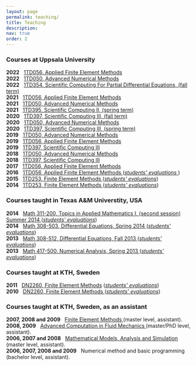 ```yaml
---
layout: page
permalink: teaching/
title: Teaching
description:
nav: true
order: 2
---
```


<h3>Courses at Uppsala University</h3>

<ul style="list-style-type:none; padding-left:0;">
  <li>
    <b>2022</b> &nbsp;
    <a href="https://www.uu.se/en/admissions/exchange/courses/list/course-description/?kKod=1TD056&typ=1">
      1TD056,
      Applied Finite Element Methods
    </a> 		    
  </li>

  <li>
    <b>2022</b> &nbsp;
    <a href="http://www.uu.se/en/admissions/master/selma/kursplan/?kpid=34479&amp;type=1">
      1TD050,
      Advanced Numerical Methods
    </a>
  </li>
  
  <li>
    <b>2022</b> &nbsp;
    <a href="https://www.uu.se/en/admissions/freestanding-courses/course/?kKod=1TD354&typ=1">
      1TD354,
      Scientific Computing For Partial Differential Equations, 
      (fall term)
    </a> 		    
  </li>

  <li>
    <b>2021</b> &nbsp;
    <a href="https://www.uu.se/en/admissions/exchange/courses/list/course-description/?kKod=1TD056&typ=1">
      1TD056,
      Applied Finite Element Methods
    </a> 		    
  </li>
 
  <li>
    <b>2021</b> &nbsp;
    <a href="http://www.uu.se/en/admissions/master/selma/kursplan/?kpid=34479&amp;type=1">
      1TD050,
      Advanced Numerical Methods
    </a>
  </li>
  
  <li>
    <b>2021</b> &nbsp;
    <a href="https://www.uu.se/en/admissions/freestanding-courses/course/?kKod=1TD395&typ=1">
      1TD395,
      Scientific Computing II, 
      (spring term)
    </a> 		    
  </li>

  <li>
    <b>2020</b> &nbsp;
    <a href="http://www.uu.se/en/admissions/master/selma/kursplan/?kpid=38984&amp;type=1">
      1TD397,
      Scientific Computing III, 
      (fall term)
    </a> 		    
  </li>

  <li>
    <b>2020</b> &nbsp;
    <a href="http://www.uu.se/en/admissions/master/selma/kursplan/?kpid=34479&amp;type=1">
      1TD050,
      Advanced Numerical Methods
    </a>
  </li>

  <li>
    <b>2020</b> &nbsp;
    <a href="http://www.uu.se/en/admissions/master/selma/kursplan/?kpid=38984&amp;type=1">
      1TD397,
      Scientific Computing III,  
      (spring term)
    </a> 		    
  </li>

  <li>
    <b>2019</b> &nbsp;
    <a href="http://www.uu.se/en/admissions/master/selma/kursplan/?kpid=34479&amp;type=1">
      1TD050,
      Advanced Numerical Methods
    </a>
  </li>

  <li>
    <b>2019</b> &nbsp;
    <a href="https://www.uu.se/en/admissions/exchange/courses/list/course-description/?kKod=1TD056&typ=1">
      1TD056,
      Applied Finite Element Methods
    </a> 		    
  </li>

  <li>
    <b>2019</b> &nbsp;
    <a href="http://www.uu.se/en/admissions/master/selma/kursplan/?kpid=38984&amp;type=1">
      1TD397,
      Scientific Computing III
    </a> 		    
  </li>

  <li>
    <b>2018</b> &nbsp;
    <a href="http://www.uu.se/en/admissions/master/selma/kursplan/?kpid=34479&amp;type=1">
      1TD050,
      Advanced Numerical Methods
    </a>
  </li>
  <li>
    <b>2018</b> &nbsp;
    <a href="http://www.uu.se/en/admissions/master/selma/kursplan/?kpid=38984&amp;type=1">
      1TD397,
      Scientific Computing III
    </a> 		    
  </li>
  <li>
    <b>2017</b> &nbsp;
    <a href="http://www.it.uu.se/edu/course/homepage/fem/ht17/">
      1TD056,
      Applied Finite Element Methods
    </a> 		    
  </li>
  <li>
    <b>2016</b> &nbsp;
    <a href="http://www.it.uu.se/edu/course/homepage/fem/ht16/">
      1TD056,
      Applied Finite Element Methods
    </a> 
    (<a href="../assets/teaching/evaluations/fem-16_evaluation.pdf"><i>students' evaluations</i>
    </a>)
  </li>
  <li>
    <b>2015</b> &nbsp;
    <a href="http://www.it.uu.se/edu/course/homepage/fem/ht15/">
      1TD253,
      Finite Element Methods
    </a> 
    (<a href="evaluations/fem-15_evaluation.pdf"><i>students' evaluations</i></a>)
  </li>
  <li>
    <b>2014</b> &nbsp;
    <a href="http://www.it.uu.se/edu/course/homepage/fem/ht14/">
      1TD253,
      Finite Element Methods
    </a> 
    (<a href="evaluations/fem-14_evaluation.pdf"><i>students' evaluations</i></a>)
  </li>
</ul>



<h3>Courses taught in Texas A&amp;M Universtity, USA</h3>

<ul style="list-style-type:none; padding-left:0;">
  <li>
    <b>2014</b> &nbsp;
    <a href="../../assets/teaching/math311">
      Math 311-200,
      Topics in Applied Mathematics I, (second session) Summer 2014
    </a> 
    (<a href="../../assets/teaching/evaluations/math_311_200.pdf"><i>students' evaluations</i></a>)
  </li>
  <li>
    <b>2014</b> &nbsp;
    <a href="../../assets/teaching/math308">
      Math 308-503,
      Differential Equations, Spring 2014
    </a> 
    (<a href="../../assets/teaching/evaluations/201331-MATH308512_murtazo.pdf"><i>students' evaluations</i></a>)
  </li>
  <li>
    <b>2013</b> &nbsp;
    <a href="../../assets/teaching/math308-512">
      Math 308-512,
      Differential Equations, Fall 2013
    </a> 
    (<a href="../../assets/teaching/evaluations/201331-MATH308512_murtazo.pdf"><i>students' evaluations</i></a>)
  </li>
  <li>
    <b>2013</b> &nbsp;
    <a href="../../assets/teaching/math417">
      Math 417-500,
      Numerical Analysis, Spring 2013
    </a> 
    (<a href="../../assets/teaching/evaluations/201311-MATH417500_murtazo.pdf"><i>students' evaluations</i></a>)
  </li>
</ul>

<h3>Courses taught at KTH, Sweden</h3>
<ul style="list-style-type:none; padding-left:0;">
  <li>
    <b>2011</b> &nbsp; <a href="http://www.csc.kth.se/utbildning/kth/kurser/DN2260/fem11/">DN2260, Finite Element Methods</a> 
    (<a href="evaluations/DN2260-fef11.pdf"><i>students' evaluations</i></a>)
  </li>
  <li>
    <b>2010</b> &nbsp;
    <a href="http://www.csc.kth.se/utbildning/kth/kurser/DN2260/fem10/">
      DN2260,
      Finite Element Methods
    </a> 
    (<a href="evaluations/DN2260-fef10.pdf"><i>students' evaluations</i></a>)
  </li>
</ul>

<h3>Courses taught at KTH, Sweden, as an assistant</h3>

<ul style="list-style-type:none; padding-left:0;">
  <li>
    <b>2007, 2008 and 2009</b> &nbsp;
    <a href="http://www.csc.kth.se/utbildning/kth/kurser/DN2260/">
      Finite Element Methods
    </a> 
    <journal>(master level, assistant).</journal>
  </li>
  <li>
    <b>2008, 2009</b> &nbsp;
    <a href="http://www.csc.kth.se/utbildning/kth/kurser/DN2275/">
      Advanced Computation in Fluid Mechanics
    </a>
    <journal>(master/PhD level, assistant).</journal>
  </li>
  <li>
    <b>2006, 2007 and 2008</b> &nbsp;
    <a href="http://www.csc.kth.se/utbildning/kth/kurser/DN2266/">
      Mathematical Models, Analysis and Simulation
    </a>
    <journal>(master level, assistant).</journal>
  </li>
  <li>
    <b>2006, 2007, 2008 and 2009</b> &nbsp;
    Numerical method and basic programming
    <journal>(bachelor level, assistant).</journal>
  </li>
</ul>



